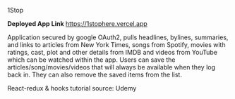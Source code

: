 1Stop

**Deployed App Link** https://1stophere.vercel.app

Application secured by google OAuth2, pulls headlines, bylines, summaries, and links to articles from New York Times, songs from Spotify, movies with ratings, cast, plot and other details from IMDB and videos from YouTube which can be watched within the app. Users can save the articles/song/movies/videos that will always be available when they log back in. They can also remove the saved items from the list.

React-redux & hooks tutorial source: Udemy
